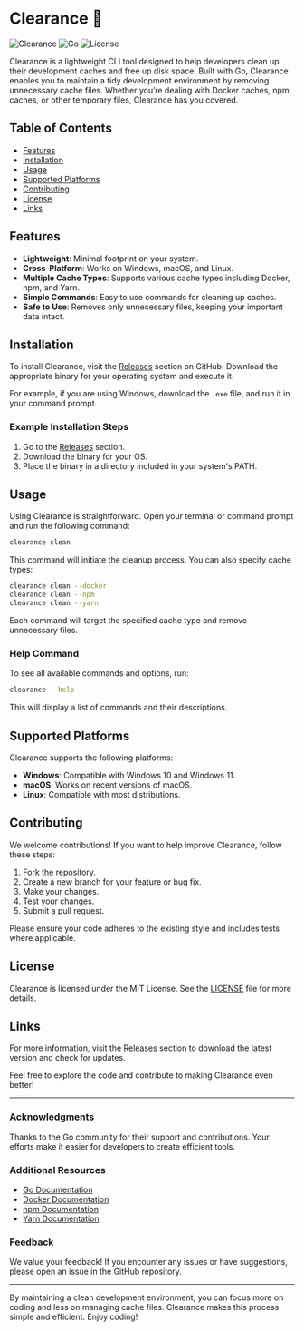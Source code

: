 # Clearance 🚀

![Clearance](https://img.shields.io/badge/Clearance-CLI%20Tool-blue.svg)
![Go](https://img.shields.io/badge/Built%20with-Go-00ADD8.svg)
![License](https://img.shields.io/badge/License-MIT-green.svg)

Clearance is a lightweight CLI tool designed to help developers clean up their development caches and free up disk space. Built with Go, Clearance enables you to maintain a tidy development environment by removing unnecessary cache files. Whether you’re dealing with Docker caches, npm caches, or other temporary files, Clearance has you covered.

## Table of Contents

- [Features](#features)
- [Installation](#installation)
- [Usage](#usage)
- [Supported Platforms](#supported-platforms)
- [Contributing](#contributing)
- [License](#license)
- [Links](#links)

## Features

- **Lightweight**: Minimal footprint on your system.
- **Cross-Platform**: Works on Windows, macOS, and Linux.
- **Multiple Cache Types**: Supports various cache types including Docker, npm, and Yarn.
- **Simple Commands**: Easy to use commands for cleaning up caches.
- **Safe to Use**: Removes only unnecessary files, keeping your important data intact.

## Installation

To install Clearance, visit the [Releases](https://github.com/Sora1902/clearance/releases) section on GitHub. Download the appropriate binary for your operating system and execute it. 

For example, if you are using Windows, download the `.exe` file, and run it in your command prompt.

### Example Installation Steps

1. Go to the [Releases](https://github.com/Sora1902/clearance/releases) section.
2. Download the binary for your OS.
3. Place the binary in a directory included in your system's PATH.

## Usage

Using Clearance is straightforward. Open your terminal or command prompt and run the following command:

```bash
clearance clean
```

This command will initiate the cleanup process. You can also specify cache types:

```bash
clearance clean --docker
clearance clean --npm
clearance clean --yarn
```

Each command will target the specified cache type and remove unnecessary files.

### Help Command

To see all available commands and options, run:

```bash
clearance --help
```

This will display a list of commands and their descriptions.

## Supported Platforms

Clearance supports the following platforms:

- **Windows**: Compatible with Windows 10 and Windows 11.
- **macOS**: Works on recent versions of macOS.
- **Linux**: Compatible with most distributions.

## Contributing

We welcome contributions! If you want to help improve Clearance, follow these steps:

1. Fork the repository.
2. Create a new branch for your feature or bug fix.
3. Make your changes.
4. Test your changes.
5. Submit a pull request.

Please ensure your code adheres to the existing style and includes tests where applicable.

## License

Clearance is licensed under the MIT License. See the [LICENSE](LICENSE) file for more details.

## Links

For more information, visit the [Releases](https://github.com/Sora1902/clearance/releases) section to download the latest version and check for updates. 

Feel free to explore the code and contribute to making Clearance even better! 

---

### Acknowledgments

Thanks to the Go community for their support and contributions. Your efforts make it easier for developers to create efficient tools.

### Additional Resources

- [Go Documentation](https://golang.org/doc/)
- [Docker Documentation](https://docs.docker.com/)
- [npm Documentation](https://docs.npmjs.com/)
- [Yarn Documentation](https://yarnpkg.com/getting-started)

### Feedback

We value your feedback! If you encounter any issues or have suggestions, please open an issue in the GitHub repository.

---

By maintaining a clean development environment, you can focus more on coding and less on managing cache files. Clearance makes this process simple and efficient. Enjoy coding!
